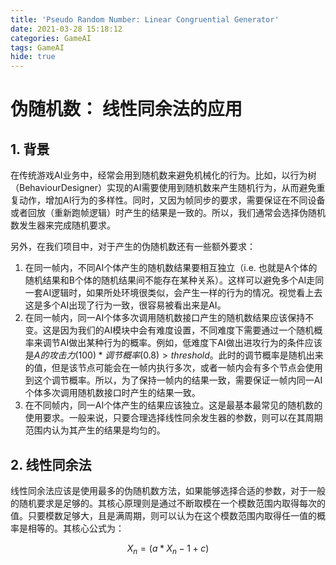 ```yaml
---
title: 'Pseudo Random Number: Linear Congruential Generator'
date: 2021-03-28 15:18:12
categories: GameAI
tags: GameAI
hide: true
---
```


# 伪随机数： 线性同余法的应用

## 1. 背景

在传统游戏AI业务中，经常会用到随机数来避免机械化的行为。比如，以行为树（BehaviourDesigner）实现的AI需要使用到随机数来产生随机行为，从而避免重复动作，增加AI行为的多样性。同时，又因为帧同步的要求，需要保证在不同设备或者回放（重新跑帧逻辑）时产生的结果是一致的。所以，我们通常会选择伪随机数发生器来完成随机要求。

另外，在我们项目中，对于产生的伪随机数还有一些额外要求：

1. 在同一帧内，不同AI个体产生的随机数结果要相互独立（i.e. 也就是A个体的随机结果和B个体的随机结果间不能存在某种关系）。这样可以避免多个AI走同一套AI逻辑时，如果所处环境很类似，会产生一样的行为的情况。视觉看上去这是多个AI出现了行为一致，很容易被看出来是AI。
2. 在同一帧内，同一AI个体多次调用随机数接口产生的随机数结果应该保持不变。这是因为我们的AI模块中会有难度设置，不同难度下需要通过一个随机概率来调节AI做出某种行为的概率。例如，低难度下AI做出进攻行为的条件应该是$A的攻击力(100)*调节概率(0.8) > threshold$。此时的调节概率是随机出来的值，但是该节点可能会在一帧内执行多次，或者一帧内会有多个节点会使用到这个调节概率。所以，为了保持一帧内的结果一致，需要保证一帧内同一AI个体多次调用随机数接口时产生的结果一致。
3. 在不同帧内，同一AI个体产生的结果应该独立。这是最基本最常见的随机数的使用要求。一般来说，只要合理选择线性同余发生器的参数，则可以在其周期范围内认为其产生的结果是均匀的。

## 2. 线性同余法

线性同余法应该是使用最多的伪随机数方法，如果能够选择合适的参数，对于一般的随机要求是足够的。其核心原理则是通过不断取模在一个模数范围内取得每次的值。只要模数足够大，且是满周期，则可以认为在这个模数范围内取得任一值的概率是相等的。其核心公式为：

$$X_n = (a*X_n-1 + c) % m$$



